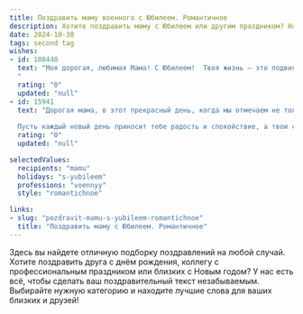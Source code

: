 ```yaml
---
title: Поздравить маму военного с Юбилеем. Романтичное
description: Хотите поздравить маму с Юбилеем или другим праздником? Наш ИИ создаст незабываемое поздравление, а вы обязательно выделитесь среди других.  
date: 2024-10-30
tags: second tag
wishes:
- id: 108440
  text: "Моя дорогая, любимая Мама! С Юбилеем!  Твоя жизнь – это подвиг,  стойкость и мужество, которые ты проявляла не только на поле боя, но и в нашей семье,  защищая нас своей любовью.  Твоё сердце, столь крепкое и нежное одновременно,  является для меня маяком, освещающим мой путь. Спасибо тебе за твою бесконечную преданность,  за твою силу и за тепло твоей души.  Пусть этот юбилей станет началом новой, прекрасной главы твоей жизни, наполненной радостью, счастьем и безграничной любовью!  Я люблю тебя больше жизни!
  "
  rating: "0"
  updated: "null"
- id: 15941
  text: "Дорогая мама, в этот прекрасный день, когда мы отмечаем не только твой юбилей, но и твою бесконечную любовь к нам, к Родине, позволь мне выразить глубочайшую благодарность. Ты, моя героиня, военный профессионал, вложила в свою жизнь не только силу и мужество, но и нежные чувства, которые делают мир вокруг нас таким теплым и защищенным.
  
  Пусть каждый новый день приносит тебе радость и спокойствие, а твои следы на земле будут напоминанием о твоей непоколебимой воле и любви. С днем рождения, мама! Твоя жизнь — это источник вдохновения для всех нас, и мы так благодарны, что ты рядом."
  rating: "0"
  updated: "null"

selectedValues:
  recipients: "mamu"
  holidays: "s-yubileem"
  professions: "voennyy"
  style: "romantichnoe"

links:
- slug: "pozdravit-mamu-s-yubileem-romantichnoe"
  title: "Поздравить маму с Юбилеем. Романтичное"
---
```


Здесь вы найдете отличную подборку поздравлений на любой случай.
Хотите поздравить друга с днём рождения, коллегу с профессиональным праздником или близких с Новым годом? У нас есть всё, чтобы сделать ваш поздравительный текст незабываемым. Выбирайте нужную категорию и находите лучшие слова для ваших близких и друзей!

